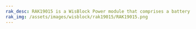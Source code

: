 ```yaml
---
rak_desc: RAK19015 is a WisBlock Power module that comprises a battery connector, a reset push button, and a power connector which can connect with WisBlock Base board.
rak_img: /assets/images/wisblock/rak19015/RAK19015.png
---
```


<rk-redirect to="/Product-Categories/WisBlock/RAK19015/Overview/" />